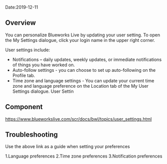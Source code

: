 Date:2019-12-11

## Overview 

You can personalize Blueworks Live by updating your user setting. To open the My Settings dialogue, click your login name in the upper right corner. 

User settings include: 

* Notifications – daily updates, weekly updates, or immediate notifications of things you have worked on. 
* Auto-follow settings -  you can choose to set up auto-following on the Profile tab. 
* Time zone and language settings - You can update your current time zone and language preference on the Location tab of the My User Settings dialogue. User Settin

## Component 

https://www.blueworkslive.com/scr/docs/bwl/topics/user_settings.html 

## Troubleshooting 

Use the above link as a guide when setting your preferences 

1.Language preferences 
2.Time zone preferences 
3.Notification preferences 

 
